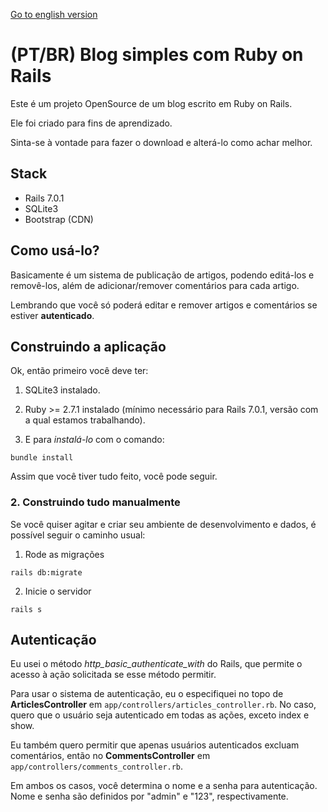 [Go to english version](./README_en.md)
# (PT/BR) Blog simples com Ruby on Rails

Este é um projeto OpenSource de um blog escrito em Ruby on Rails.

Ele foi criado para fins de aprendizado.

Sinta-se à vontade para fazer o download e alterá-lo como achar melhor.

## Stack

- Rails 7.0.1
- SQLite3
- Bootstrap (CDN)

## Como usá-lo?

Basicamente é um sistema de publicação de artigos, podendo editá-los e removê-los, além de adicionar/remover comentários para cada artigo.

Lembrando que você só poderá editar e remover artigos e comentários se estiver **autenticado**.

## Construindo a aplicação

Ok, então primeiro você deve ter:

1. SQLite3 instalado.

2. Ruby >= 2.7.1 instalado (mínimo necessário para Rails 7.0.1, versão com a qual estamos trabalhando).

4. E para *instalá-lo* com o comando:

```
bundle install
```
Assim que você tiver tudo feito, você pode seguir.

### 2. Construindo tudo manualmente

Se você quiser agitar e criar seu ambiente de desenvolvimento e dados, é possível seguir o caminho usual:

1. Rode as migrações
```
rails db:migrate
```

2. Inicie o servidor
```
rails s
```

## Autenticação

Eu usei o método *http_basic_authenticate_with* do Rails, que permite o acesso à ação solicitada se esse método permitir.

Para usar o sistema de autenticação, eu o especifiquei no topo de **ArticlesController** em ```app/controllers/articles_controller.rb```. No caso, quero que o usuário seja autenticado em todas as ações, exceto index e show.

Eu também quero permitir que apenas usuários autenticados excluam comentários, então no **CommentsController** em ```app/controllers/comments_controller.rb```.

Em ambos os casos, você determina o nome e a senha para autenticação. Nome e senha são definidos por "admin" e "123", respectivamente.